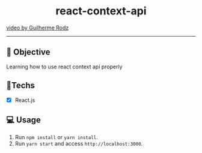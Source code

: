 <h1 align="center">
    react-context-api
</h1>

<a href="https://www.youtube.com/watch?v=FsCBw9X9U84"> video by Guilherme Rodz </a> 

<hr>

## 🎯 Objective

Learning how to use react context api properly

## 🚀Techs

- [x] React.js

## 💻 Usage

1. Run `npm install` or `yarn install`.<br />
2. Run `yarn start` and access `http://localhost:3000`.<br />
